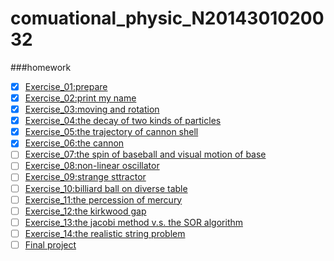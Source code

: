 # comuational_physic_N2014301020032
###homework
- [x] [Exercise_01:prepare]()  
- [x] [Exercise_02:print my name](https://github.com/sleepingwaker/comuational_physic_N2014301020032/blob/master/untitled2.py)  
- [x] [Exercise_03:moving and rotation](https://github.com/sleepingwaker/comuational_physic_N2014301020032/tree/master/exercise-03)  
- [x] [Exercise_04:the decay of two kinds of particles](https://github.com/sleepingwaker/comuational_physic_N2014301020032/tree/master/Exercise_04)
- [x] [Exercise_05:the trajectory of cannon shell](https://github.com/sleepingwaker/comuational_physic_N2014301020032/tree/master/exercise_05)
- [x] [Exercise_06:the cannon](https://github.com/sleepingwaker/comuational_physic_N2014301020032/tree/master/Exercise_06)
- [ ] [Exercise_07:the spin of baseball and visual motion of base]()
- [ ] [Exercise_08:non-linear oscillator]()
- [ ] [Exercise_09:strange sttractor]()
- [ ] [Exercise_10:billiard ball on diverse table]()
- [ ] [Exercise_11:the percession of mercury]()
- [ ] [Exercise_12:the kirkwood gap]()
- [ ] [Exercise_13:the jacobi method v.s. the SOR algorithm ]()
- [ ] [Exercise_14:the realistic string problem]()
- [ ] [Final project]()
